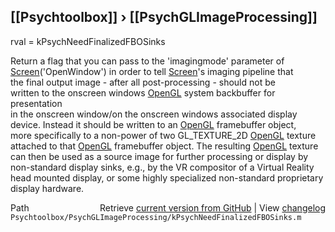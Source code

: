## [[Psychtoolbox]] &#8250; [[PsychGLImageProcessing]]

rval = kPsychNeedFinalizedFBOSinks  
  
Return a flag that you can pass to the 'imagingmode' parameter of  
[Screen](Screen)('OpenWindow') in order to tell [Screen](Screen)'s imaging pipeline that  
the final output image - after all post-processing - should not be  
written to the onscreen windows [OpenGL](OpenGL) system backbuffer for presentation  
in the onscreen window/on the onscreen windows associated display  
device. Instead it should be written to an [OpenGL](OpenGL) framebuffer object,  
more specifically to a non-power of two GL\_TEXTURE\_2D [OpenGL](OpenGL) texture  
attached to that [OpenGL](OpenGL) framebuffer object. The resulting [OpenGL](OpenGL) texture  
can then be used as a source image for further processing or display by  
non-standard display sinks, e.g., by the VR compositor of a Virtual Reality  
head mounted display, or some highly specialized non-standard proprietary  
display hardware.  
  




<div class="code_header" style="text-align:right;">
  <span style="float:left;">Path&nbsp;&nbsp;</span> <span class="counter">Retrieve <a href=
  "https://raw.github.com/Psychtoolbox-3/Psychtoolbox-3/beta/Psychtoolbox/PsychGLImageProcessing/kPsychNeedFinalizedFBOSinks.m">current version from GitHub</a> | View <a href=
  "https://github.com/Psychtoolbox-3/Psychtoolbox-3/commits/beta/Psychtoolbox/PsychGLImageProcessing/kPsychNeedFinalizedFBOSinks.m">changelog</a></span>
</div>
<div class="code">
  <code>Psychtoolbox/PsychGLImageProcessing/kPsychNeedFinalizedFBOSinks.m</code>
</div>

